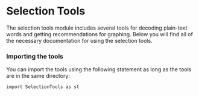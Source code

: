# Selection Tools
The selection tools module includes several tools for decoding plain-text words and getting recommendations for graphing. Below you will find all of the necessary documentation for using the selection tools.

### Importing the tools
You can import the tools using the following statement as long as the tools are in the same directory:
```
import SelectionTools as st
```